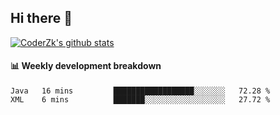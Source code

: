 ## Hi there 👋

[![CoderZk's github stats](https://github-readme-stats.vercel.app/api?username=zhoukuo123&show_icons=true&count_private=true)](https://github.com/anuraghazra/github-readme-stats)

#### :bar_chart: Weekly development breakdown

<!--START_SECTION:waka-->
```text
Java   16 mins         ██████████████████░░░░░░░   72.28 % 
XML    6 mins          ███████░░░░░░░░░░░░░░░░░░   27.72 % 
```
<!--END_SECTION:waka-->
